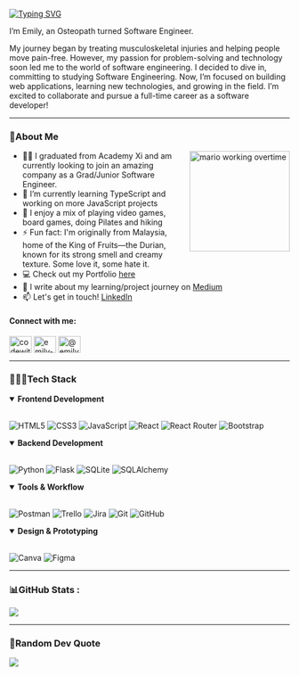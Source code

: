 [![Typing SVG](https://readme-typing-svg.herokuapp.com?font=Hanken+Grotesk&weight=500&letterSpacing=5px;&pause=1000&color=F0A6A4&multiline=true&width=435&lines=Hello%2C+%E4%BD%A0%E5%A5%BD%2C+Hai!+Welcome+to+my+profile+%F0%9F%91%8B%F0%9F%8F%BB)](https://git.io/typing-svg)

I’m Emily, an Osteopath turned Software Engineer.

My journey began by treating musculoskeletal injuries and helping people move pain-free. However, my passion for problem-solving and technology soon led me to the world of software engineering. I decided to dive in, committing to studying Software Engineering. Now, I’m focused on building web applications, learning new technologies, and growing in the field. I’m excited to collaborate and pursue a full-time career as a software developer!

---

### 💫About Me

<img align="right" height="180px" width="auto" style="margin-left: 10px;" src="https://user-images.githubusercontent.com/74038190/225813708-98b745f2-7d22-48cf-9150-083f1b00d6c9.gif" alt="mario working overtime"></a>

- 👨‍💻 I graduated from Academy Xi and am currently looking to join an amazing company as a Grad/Junior Software Engineer.
- 🌱 I’m currently learning TypeScript and working on more JavaScript projects
- 👾 I enjoy a mix of playing video games, board games, doing Pilates and hiking
- ⚡ Fun fact: I'm originally from Malaysia, home of the King of Fruits—the Durian, known for its strong smell and creamy texture. Some love it, some hate it.
- 💻 Check out my Portfolio [here](https://emilychewsh.github.io/emily-portfolio-website/)
- 📝 I write about my learning/project journey on [Medium](https://medium.com/@emilychew)
- 📫 Let's get in touch! [LinkedIn](https://www.linkedin.com/in/emily-csh/)

<h4>Connect with me:</h4>
<a href="https://twitter.com/codewithemilyc" target="blank"><img align="center" src="https://raw.githubusercontent.com/rahuldkjain/github-profile-readme-generator/master/src/images/icons/Social/twitter.svg" alt="codewithemilyc" height="30" width="40" /></a>
<a href="https://linkedin.com/in/emily-csh" target="blank"><img align="center" src="https://raw.githubusercontent.com/rahuldkjain/github-profile-readme-generator/master/src/images/icons/Social/linked-in-alt.svg" alt="emily-csh" height="30" width="40" /></a>
<a href="https://medium.com/@emilychew" target="blank"><img align="center" src="https://raw.githubusercontent.com/rahuldkjain/github-profile-readme-generator/master/src/images/icons/Social/medium.svg" alt="@emilychew" height="30" width="40" /></a>

---

### 👩🏻‍💻Tech Stack

<details open>
<summary><b>Frontend Development</b></summary>
<br>

![HTML5](https://img.shields.io/badge/html5-%23E34F26.svg?style=for-the-badge&logo=html5&logoColor=white)
![CSS3](https://img.shields.io/badge/css3-%231572B6.svg?style=for-the-badge&logo=css3&logoColor=white)
![JavaScript](https://img.shields.io/badge/javascript-%23323330.svg?style=for-the-badge&logo=javascript&logoColor=%23F7DF1E)
![React](https://img.shields.io/badge/react-%2320232a.svg?style=for-the-badge&logo=react&logoColor=%2361DAFB)
![React Router](https://img.shields.io/badge/React_Router-CA4245?style=for-the-badge&logo=react-router&logoColor=white)
![Bootstrap](https://img.shields.io/badge/Bootstrap-563D7C?style=for-the-badge&logo=bootstrap&logoColor=white)

</details>

<details open>
<summary><b>Backend Development</b></summary>
<br>

![Python](https://img.shields.io/badge/python-3670A0?style=for-the-badge&logo=python&logoColor=ffdd54)
![Flask](https://img.shields.io/badge/Flask-000000?style=for-the-badge&logo=Flask&logoColor=white)
![SQLite](https://img.shields.io/badge/SQLite-003B57?style=for-the-badge&logo=sqlite&logoColor=white)
![SQLAlchemy](https://img.shields.io/badge/sqlalchemy-D71F00?style=for-the-badge&logo=sqlalchemy&logoColor=white)

</details>

<details open>
<summary><b>Tools & Workflow</b></summary>
<br>

![Postman](https://img.shields.io/badge/Postman-FF6C37?style=for-the-badge&logo=postman&logoColor=white)
![Trello](https://img.shields.io/badge/Trello-%23026AA7.svg?style=for-the-badge&logo=Trello&logoColor=white)
![Jira](https://img.shields.io/badge/jira-%230A0FFF.svg?style=for-the-badge&logo=jira&logoColor=white)
![Git](https://img.shields.io/badge/git-%23F05033.svg?style=for-the-badge&logo=git&logoColor=white)
![GitHub](https://img.shields.io/badge/github-%23121011.svg?style=for-the-badge&logo=github&logoColor=white)

</details>

<details open>
<summary><b>Design & Prototyping</b></summary>
<br>

![Canva](https://img.shields.io/badge/Canva-%2300C4CC.svg?style=for-the-badge&logo=Canva&logoColor=white)
![Figma](https://img.shields.io/badge/figma-%23F24E1E.svg?style=for-the-badge&logo=figma&logoColor=white)

</details>

---

### 📊GitHub Stats :

![](https://github-readme-stats.vercel.app/api/top-langs/?username=emilychewsh&theme=rose&hide_border=false&include_all_commits=false&count_private=false&layout=compact)

---

### 💌Random Dev Quote

![](https://quotes-github-readme.vercel.app/api?type=horizontal&theme=light)
